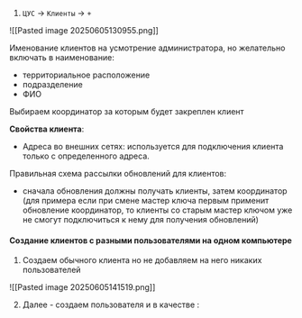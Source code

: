 
1. `ЦУС` -> `Клиенты` -> `+` 

![[Pasted image 20250605130955.png]]

Именование клиентов на усмотрение администратора, но желательно включать в наименование:
- территориальное расположение
- подразделение
- ФИО

Выбираем координатор за которым будет закреплен клиент

**Свойства клиента**:

- Адреса во внешних сетях: используется для подключения клиента только с определенного адреса.

Правильная схема рассылки обновлений для клиентов:

- сначала обновления должны получать клиенты, затем координатор (для примера если при смене мастер ключа первым применит обновление координатор, то клиенты со старым мастер ключом уже не смогут подключиться к нему для получения обновлений)

#### Создание клиентов с разными пользователями на одном компьютере

1. Создаем обычного клиента но не добавляем на него никаких пользователей

![[Pasted image 20250605141519.png]]

2. Далее - создаем пользователя и в качестве :

